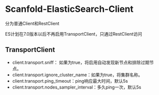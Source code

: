 # Scanfold-ElasticSearch-Client

分为普通Client和RestClient

ES计划在7.0版本以后不再启用TransportClient，只通过RestClient访问

## TransportClient

 - client.transport.sniff： 如果为true，将启用自动发现新节点和排除过期节点。
 - client.transport.ignore_cluster_name：如果为true，将集群名称。
 - client.transport.ping_timeout：ping响应最大时间，默认5s
 - client.transport.nodes_sampler_interval：多久ping一次，默认5s

 
